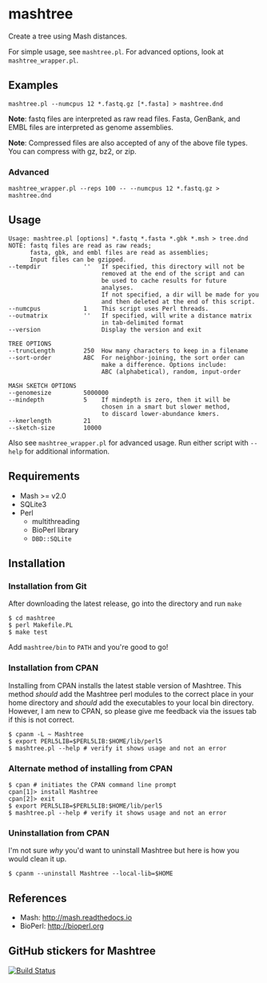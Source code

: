 # mashtree
Create a tree using Mash distances.

For simple usage, see `mashtree.pl`.  For advanced options, look at `mashtree_wrapper.pl`.

## Examples

    mashtree.pl --numcpus 12 *.fastq.gz [*.fasta] > mashtree.dnd

**Note**: fastq files are interpreted as raw read files. Fasta,
GenBank, and EMBL files are interpreted as genome
assemblies.

**Note**: Compressed files are also accepted of any of the
above file types.  You can compress with gz, bz2, or zip.

### Advanced

    mashtree_wrapper.pl --reps 100 -- --numcpus 12 *.fastq.gz > mashtree.dnd


## Usage

    Usage: mashtree.pl [options] *.fastq *.fasta *.gbk *.msh > tree.dnd
    NOTE: fastq files are read as raw reads;
          fasta, gbk, and embl files are read as assemblies;
          Input files can be gzipped.
    --tempdir            ''   If specified, this directory will not be
                              removed at the end of the script and can
                              be used to cache results for future
                              analyses.
                              If not specified, a dir will be made for you
                              and then deleted at the end of this script.
    --numcpus            1    This script uses Perl threads.
    --outmatrix          ''   If specified, will write a distance matrix
                              in tab-delimited format
    --version                 Display the version and exit

    TREE OPTIONS
    --truncLength        250  How many characters to keep in a filename
    --sort-order         ABC  For neighbor-joining, the sort order can
                              make a difference. Options include:
                              ABC (alphabetical), random, input-order

    MASH SKETCH OPTIONS
    --genomesize         5000000
    --mindepth           5    If mindepth is zero, then it will be
                              chosen in a smart but slower method,
                              to discard lower-abundance kmers.
    --kmerlength         21
    --sketch-size        10000

Also see `mashtree_wrapper.pl` for advanced usage. Run either script with
`--help` for additional information.

## Requirements

* Mash >= v2.0
* SQLite3
* Perl 
  * multithreading 
  * BioPerl library
  * `DBD::SQLite`

## Installation

### Installation from Git

After downloading the latest release, go into the directory and run `make`

    $ cd mashtree
    $ perl Makefile.PL 
    $ make test

Add `mashtree/bin` to `PATH` and you're good to go!

### Installation from CPAN

Installing from CPAN installs the latest stable version of Mashtree.  This method _should_ add the Mashtree perl modules to the correct place in your home directory and _should_ add the executables to your local bin directory.  However, I am new to CPAN, so please give me feedback via the issues tab if this is not correct.

    $ cpanm -L ~ Mashtree
    $ export PERL5LIB=$PERL5LIB:$HOME/lib/perl5
    $ mashtree.pl --help # verify it shows usage and not an error

### Alternate method of installing from CPAN

    $ cpan # initiates the CPAN command line prompt
    cpan[1]> install Mashtree
    cpan[2]> exit
    $ export PERL5LIB=$PERL5LIB:$HOME/lib/perl5
    $ mashtree.pl --help # verify it shows usage and not an error

### Uninstallation from CPAN

I'm not sure _why_ you'd want to uninstall Mashtree but here is how you would clean it up.

    $ cpanm --uninstall Mashtree --local-lib=$HOME

## References

*  Mash: http://mash.readthedocs.io
*  BioPerl: http://bioperl.org

## GitHub stickers for Mashtree

[![Build Status](https://travis-ci.org/lskatz/mashtree.svg?branch=master)](https://travis-ci.org/lskatz/mashtree)
